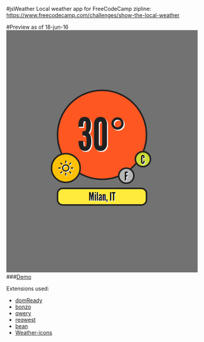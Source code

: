 #jsWeather
Local weather app for FreeCodeCamp zipline: https://www.freecodecamp.com/challenges/show-the-local-weather

#Preview as of 18-jun-16
![](preview.png)
###[Demo](http://iamsquare.it/weather/)

Extensions used:
* [domReady](https://github.com/ded/domready)
* [bonzo](https://github.com/ded/bonzo)
* [qwery](https://github.com/ded/qwery)
* [reqwest](https://github.com/ded/reqwest)
* [bean](https://github.com/fat/bean)
* [Weather-icons](http://erikflowers.github.io/weather-icons/)
